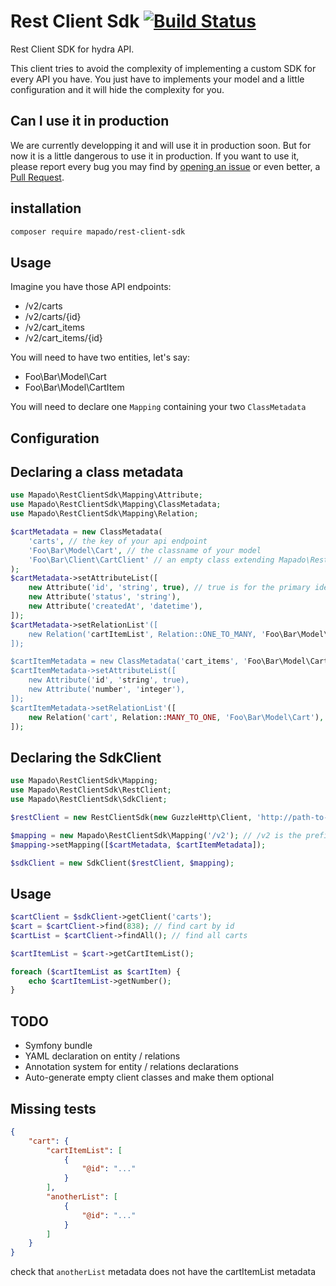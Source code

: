 # Rest Client Sdk [![Build Status](https://travis-ci.org/mapado/rest-client-sdk.svg?branch=master)](https://travis-ci.org/mapado/rest-client-sdk)
Rest Client SDK for hydra API.

This client tries to avoid the complexity of implementing a custom SDK for every API you have.
You just have to implements your model and a little configuration and it will hide the complexity for you.

## Can I use it in production
We are currently developping it and will use it in production soon. But for now it is a little dangerous to use it in production.
If you want to use it, please report every bug you may find by [opening an issue](https://github.com/mapado/rest-client-sdk/issues/new) or even better, a [Pull Request](https://github.com/mapado/rest-client-sdk/compare).

## installation
```sh
composer require mapado/rest-client-sdk
```

## Usage
Imagine you have those API endpoints:
  * /v2/carts
  * /v2/carts/{id}
  * /v2/cart\_items
  * /v2/cart\_items/{id}

You will need to have two entities, let's say:
  * Foo\Bar\Model\Cart
  * Foo\Bar\Model\CartItem

You will need to declare one `Mapping` containing your two `ClassMetadata`

## Configuration
## Declaring a class metadata
```php
use Mapado\RestClientSdk\Mapping\Attribute;
use Mapado\RestClientSdk\Mapping\ClassMetadata;
use Mapado\RestClientSdk\Mapping\Relation;

$cartMetadata = new ClassMetadata(
    'carts', // the key of your api endpoint
    'Foo\Bar\Model\Cart', // the classname of your model
    'Foo\Bar\Client\CartClient' // an empty class extending Mapado\RestClientSdk\Client\AbstractClient
);
$cartMetadata->setAttributeList([
    new Attribute('id', 'string', true), // true is for the primary identifier
    new Attribute('status', 'string'),
    new Attribute('createdAt', 'datetime'),
]);
$cartMetadata->setRelationList'([
    new Relation('cartItemList', Relation::ONE_TO_MANY, 'Foo\Bar\Model\CartItem'),
]);

$cartItemMetadata = new ClassMetadata('cart_items', 'Foo\Bar\Model\CartItem', 'Foo\Bar\Client\CartItemClient');
$cartItemMetadata->setAttributeList([
    new Attribute('id', 'string', true),
    new Attribute('number', 'integer'),
]);
$cartItemMetadata->setRelationList'([
    new Relation('cart', Relation::MANY_TO_ONE, 'Foo\Bar\Model\Cart'),
]);
```

## Declaring the SdkClient
```php
use Mapado\RestClientSdk\Mapping;
use Mapado\RestClientSdk\RestClient;
use Mapado\RestClientSdk\SdkClient;

$restClient = new RestClientSdk(new GuzzleHttp\Client, 'http://path-to-your-api.root');

$mapping = new Mapado\RestClientSdk\Mapping('/v2'); // /v2 is the prefix of your routes
$mapping->setMapping([$cartMetadata, $cartItemMetadata]);

$sdkClient = new SdkClient($restClient, $mapping);
```

## Usage
```php
$cartClient = $sdkClient->getClient('carts');
$cart = $cartClient->find(838); // find cart by id
$cartList = $cartClient->findAll(); // find all carts

$cartItemList = $cart->getCartItemList();

foreach ($cartItemList as $cartItem) {
    echo $cartItemList->getNumber();
}
```

## TODO
  * Symfony bundle
  * YAML declaration on entity / relations
  * Annotation system for entity / relations declarations
  * Auto-generate empty client classes and make them optional



## Missing tests
```json
{
    "cart": {
        "cartItemList": [
            {
                "@id": "..."
            }
        ],
        "anotherList": [
            {
                "@id": "..."
            }
        ]
    }
}
```

check that `anotherList` metadata does not have the cartItemList metadata
